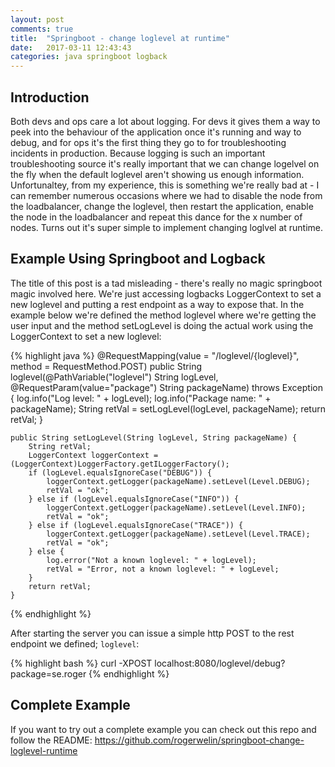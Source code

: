 ```yaml
---
layout: post
comments: true
title:  "Springboot - change loglevel at runtime"
date:   2017-03-11 12:43:43
categories: java springboot logback
---
```


## Introduction
Both devs and ops care a lot about logging. For devs it gives them a way to peek into the behaviour of the application once it's running and way to debug, and for ops it's the first thing they go to for troubleshooting incidents in production. Because logging is such an important troubleshooting source it's really important that we can change logelvel on the fly when the default loglevel aren't showing us enough information. Unfortunaltey, from my experience, this is something we're really bad at - I can remember numerous occasions where we had to disable the node from the loadbalancer, change the loglevel, then restart the application, enable the node in the loadbalancer and repeat this dance for the x number of nodes. Turns out it's super simple to implement changing loglvel at runtime.

## Example Using Springboot and Logback
The title of this post is a tad misleading - there's really no magic springboot magic involved here. We're just accessing logbacks LoggerContext to set a new loglevel and putting a rest endpoint as a way to expose that. In the example below we're defined the method loglevel where we're getting the user input and the method setLogLevel is doing the actual work using the LoggerContext to set a new loglevel:

{% highlight java %}
    @RequestMapping(value = "/loglevel/{loglevel}", method = RequestMethod.POST)
    public String loglevel(@PathVariable("loglevel") String logLevel, @RequestParam(value="package") String packageName) throws Exception {
        log.info("Log level: " + logLevel);
        log.info("Package name: " + packageName);
        String retVal = setLogLevel(logLevel, packageName);
        return retVal;
    }

    public String setLogLevel(String logLevel, String packageName) {
        String retVal;
        LoggerContext loggerContext = (LoggerContext)LoggerFactory.getILoggerFactory();
        if (logLevel.equalsIgnoreCase("DEBUG")) {
            loggerContext.getLogger(packageName).setLevel(Level.DEBUG);
            retVal = "ok";
        } else if (logLevel.equalsIgnoreCase("INFO")) {
            loggerContext.getLogger(packageName).setLevel(Level.INFO);
            retVal = "ok";
        } else if (logLevel.equalsIgnoreCase("TRACE")) {
            loggerContext.getLogger(packageName).setLevel(Level.TRACE);
            retVal = "ok";
        } else {
            log.error("Not a known loglevel: " + logLevel);
            retVal = "Error, not a known loglevel: " + logLevel;
        }
        return retVal;
    }
{% endhighlight %}

After starting the server you can issue a simple http POST to the rest endpoint we defined; ```loglevel```:

{% highlight bash %}
curl -XPOST localhost:8080/loglevel/debug?package=se.roger
{% endhighlight %}

## Complete Example
If you want to try out a complete example you can check out this repo and follow the README: https://github.com/rogerwelin/springboot-change-loglevel-runtime
